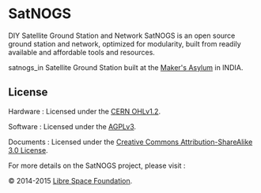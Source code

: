 # SatNOGS
DIY Satellite Ground Station and Network
SatNOGS is an open source ground station and network, optimized for modularity, built from readily available and affordable tools and resources.

satnogs_in
Satellite Ground Station built at the [Maker's Asylum](http://www.makersasylum.com) in INDIA.

## License
Hardware : Licensed under the [CERN OHLv1.2](LICENSE).

Software : Licensed under the [AGPLv3](LICENSE).

Documents : Licensed under the [Creative Commons Attribution-ShareAlike 3.0 License](LICENSE).

For more details on the SatNOGS project, please visit :

&copy; 2014-2015 [Libre Space Foundation](http://librespacefoundation.org).
